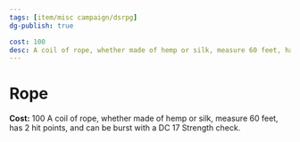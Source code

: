 ```yaml
---
tags: [item/misc campaign/dsrpg]
dg-publish: true

cost: 100
desc: A coil of rope, whether made of hemp or silk, measure 60 feet, has 2 hit points, and can be burst with a DC 17 Strength check.
---
```


# Rope
**Cost:** 100
A coil of rope, whether made of hemp or silk, measure 60 feet, has 2 hit points, and can be burst with a DC 17 Strength check.